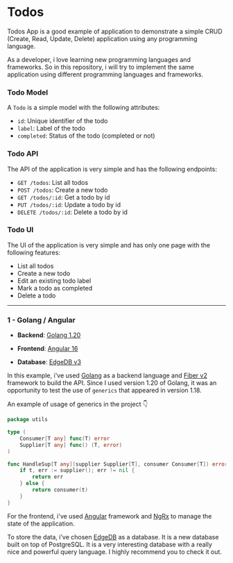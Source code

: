 # Todos

Todos App is a good example of application to demonstrate a simple CRUD (Create, Read, Update, Delete) application using any programming language.

As a developer, i love learning new programming languages and frameworks. So in this repository, i will try to implement the same application using different programming languages and frameworks.

### Todo Model

A `Todo` is a simple model with the following attributes:

- `id`: Unique identifier of the todo
- `label`: Label of the todo
- `completed`: Status of the todo (completed or not)


### Todo API

The API of the application is very simple and has the following endpoints:

- `GET /todos`: List all todos
- `POST /todos`: Create a new todo
- `GET /todos/:id`: Get a todo by id
- `PUT /todos/:id`: Update a todo by id
- `DELETE /todos/:id`: Delete a todo by id

### Todo UI

The UI of the application is very simple and has only one page with the following features:

- List all todos
- Create a new todo
- Edit an existing todo label
- Mark a todo as completed
- Delete a todo

___

### 1 - Golang / Angular
    
- **Backend**: [Golang 1.20](https://golang.org/)
    
- **Frontend**: [Angular 16](https://angular.io/)

- **Database**: [EdgeDB v3](https://edgedb.com/)

In this example, i've used [Golang](https://golang.org/) as a backend language and [Fiber v2](https://gofiber.io/) framework to build the API.
Since I used version 1.20 of Golang, it was an opportunity to test the use of `generics` that appeared in version 1.18. 

An example of usage of generics in the project 👇

```go
package utils

type (
	Consumer[T any] func(T) error
	Supplier[T any] func() (T, error)
)

func HandleSup[T any](supplier Supplier[T], consumer Consumer[T]) error {
	if t, err := supplier(); err != nil {
		return err
	} else {
		return consumer(t)
	}
}
```


For the frontend, i've used [Angular](https://angular.io/) framework and [NgRx](https://ngrx.io/) to manage the state of the application.

To store the data, i've chosen [EdgeDB](https://edgedb.com/) as a database. It is a new database built on top of PostgreSQL. 
It is a very interesting database with a really nice and powerful query language. I highly recommend you to check it out.